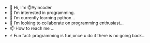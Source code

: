 - 👋 Hi, I’m @Ayincoder
- 👀 I’m interested in programming.
- 🌱 I’m currently learning python...
- 💞️ I’m looking to collaborate on programming enthusiast...
- 📫 How to reach me ...
- ⚡ Fun fact: programming is fun,once u do it there is no going back...

<!---
Ayincoder/Ayincoder is a ✨ special ✨ repository because its `README.md` (this file) appears on your GitHub profile.
You can click the Preview link to take a look at your changes.
--->
